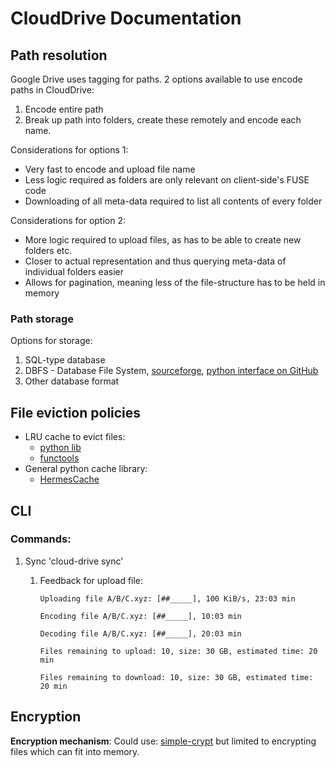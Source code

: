 # CloudDrive Documentation

## Path resolution
Google Drive uses tagging for paths.
2 options available to use encode paths in CloudDrive:
1. Encode entire path
2. Break up path into folders, create these remotely and encode each name.

Considerations for options 1:

- Very fast to encode and upload file name
- Less logic required as folders are only relevant on client-side's FUSE code
- Downloading of all meta-data required to list all contents of every folder

Considerations for option 2:

- More logic required to upload files, as has to be able to create new folders etc.
- Closer to actual representation and thus querying meta-data of individual folders easier
- Allows for pagination, meaning less of the file-structure has to be held in memory

### Path storage

Options for storage:

1. SQL-type database
0. DBFS - Database File System, [sourceforge](http://dbfs.sourceforge.net/), [python interface on GitHub](https://github.com/mitjat/dbfs)
0. Other database format


## File eviction policies

 - LRU cache to evict files:
   - [python lib](https://pypi.python.org/pypi/pylru)
   - [functools](https://docs.python.org/3/library/functools.html#functools.lru_cache)
 - General python cache library:
   - [HermesCache](https://pypi.python.org/pypi/HermesCache)

## CLI

### Commands:
1. Sync 'cloud-drive sync'
   1. Feedback for upload file:

      `Uploading file A/B/C.xyz: [##_____], 100 KiB/s, 23:03 min`

      `Encoding file A/B/C.xyz: [##_____], 10:03 min`

      `Decoding file A/B/C.xyz: [##_____], 20:03 min`

      `Files remaining to upload: 10, size: 30 GB, estimated time: 20 min`

      `Files remaining to download: 10, size: 30 GB, estimated time: 20 min`

## Encryption

**Encryption mechanism**: Could use: [simple-crypt](https://pypi.python.org/pypi/simple-crypt) but limited to encrypting files which can fit into memory.